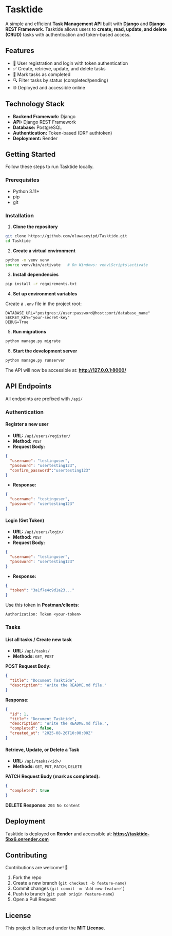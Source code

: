 # Tasktide

A simple and efficient **Task Management API** built with **Django** and **Django REST Framework**. Tasktide allows users to **create, read, update, and delete (CRUD)** tasks with authentication and token-based access.

## Features

- 🔑 User registration and login with token authentication
- ✅ Create, retrieve, update, and delete tasks
- 📌 Mark tasks as completed
- 🔍 Filter tasks by status (completed/pending)
- 🌐 Deployed and accessible online

## Technology Stack

- **Backend Framework:** Django
- **API:** Django REST Framework
- **Database:** PostgreSQL
- **Authentication:** Token-based (DRF authtoken)
- **Deployment:** Render

## Getting Started

Follow these steps to run Tasktide locally.

### Prerequisites

- Python 3.11+
- pip
- git

### Installation

1. **Clone the repository**

```bash
git clone https://github.com/oluwaseyipd/Tasktide.git
cd Tasktide
```

2. **Create a virtual environment**

```bash
python -m venv venv
source venv/bin/activate   # On Windows: venv\Scripts\activate
```

3. **Install dependencies**

```bash
pip install -r requirements.txt
```

4. **Set up environment variables**

Create a `.env` file in the project root:

```env
DATABASE_URL="postgres://user:password@host:port/database_name"
SECRET_KEY="your-secret-key"
DEBUG=True
```

5. **Run migrations**

```bash
python manage.py migrate
```

6. **Start the development server**

```bash
python manage.py runserver
```

The API will now be accessible at: **http://127.0.0.1:8000/**

## API Endpoints

All endpoints are prefixed with `/api/`

### Authentication

#### Register a new user

- **URL:** `/api/users/register/`
- **Method:** `POST`
- **Request Body:**

```json
{
  "username": "testinguser",
  "password": "usertesting123",
  "confirm_password":"usertesting123"
}
```

- **Response:**

```json
{
  "username": "testinguser",
  "password": "usertesting123"
}
```

#### Login (Get Token)

- **URL:** `/api/users/login/`
- **Method:** `POST`
- **Request Body:**

```json
{
  "username": "testinguser",
  "password": "usertesting123"
}
```

- **Response:**

```json
{
  "token": "3a1f7e4c9d1a23..."
}
```

Use this token in **Postman/clients**:

```
Authorization: Token <your-token>
```

### Tasks

#### List all tasks / Create new task

- **URL:** `/api/tasks/`
- **Methods:** `GET`, `POST`

**POST Request Body:**

```json
{
  "title": "Document Tasktide",
  "description": "Write the README.md file."
}
```

**Response:**

```json
{
  "id": 1,
  "title": "Document Tasktide",
  "description": "Write the README.md file.",
  "completed": false,
  "created_at": "2025-08-26T10:00:00Z"
}
```

#### Retrieve, Update, or Delete a Task

- **URL:** `/api/tasks/<id>/`
- **Methods:** `GET`, `PUT`, `PATCH`, `DELETE`

**PATCH Request Body (mark as completed):**

```json
{
  "completed": true
}
```

**DELETE Response:** `204 No Content`

## Deployment

Tasktide is deployed on **Render** and accessible at: **https://tasktide-5bx6.onrender.com**

## Contributing

Contributions are welcome! 🚀

1. Fork the repo
2. Create a new branch (`git checkout -b feature-name`)
3. Commit changes (`git commit -m 'Add new feature'`)
4. Push to branch (`git push origin feature-name`)
5. Open a Pull Request

## License

This project is licensed under the **MIT License**.